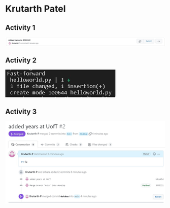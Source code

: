 # Krutarth Patel

## Activity 1
![Screenshot of Activity 1 commit](/images/activity1.jpg)

## Activity 2
![Screenshot of Activity 2 command](/images/activity2.jpg)

## Activity 3
![Screenshot of Activity 2 merge](/images/activity3.jpg)